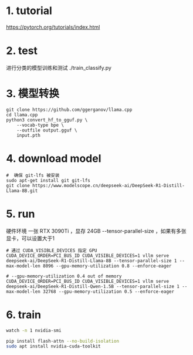 # 1. tutorial

https://pytorch.org/tutorials/index.html

# 2. test
进行分类的模型训练和测试
./train_classify.py

# 3. 模型转换

```$xslt
git clone https://github.com/ggerganov/llama.cpp
cd llama.cpp
python3 convert_hf_to_gguf.py \
    --vocab-type bpe \
    --outfile output.gguf \
    input.pth
```
# 4. download model

```shell
#  确保 git-lfs 被安装
sudo apt-get install git git-lfs
git clone https://www.modelscope.cn/deepseek-ai/DeepSeek-R1-Distill-Llama-8B.git
```

# 5. run
硬件环境 一张 RTX 3090Ti ，显存 24GB
--tensor-parallel-size ，如果有多张显卡，可以设置大于1
```shell
# 通过 CUDA_VISIBLE_DEVICES 指定 GPU
CUDA_DEVICE_ORDER=PCI_BUS_ID CUDA_VISIBLE_DEVICES=1 vllm serve deepseek-ai/DeepSeek-R1-Distill-Llama-8B --tensor-parallel-size 1 --max-model-len 8096 --gpu-memory-utilization 0.8 --enforce-eager

# --gpu-memory-utilization 0.4 out of memory
CUDA_DEVICE_ORDER=PCI_BUS_ID CUDA_VISIBLE_DEVICES=1 vllm serve deepseek-ai/DeepSeek-R1-Distill-Qwen-1.5B --tensor-parallel-size 1 --max-model-len 32768 --gpu-memory-utilization 0.5 --enforce-eager

```
# 6. train

```sh
watch -n 1 nvidia-smi

pip install flash-attn --no-build-isolation
sudo apt install nvidia-cuda-toolkit
```